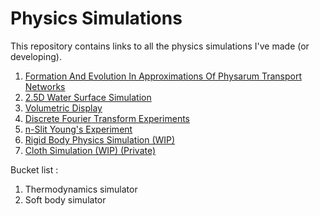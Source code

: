 # Physics Simulations

This repository contains links to all the physics simulations I've made (or developing).

1) [Formation And Evolution In Approximations Of Physarum Transport Networks](https://github.com/swr06/GPUSimulation)
2) [2.5D Water Surface Simulation](https://github.com/swr06/WaterSurfaceSimulator)
3) [Volumetric Display](https://github.com/swr06/VolumetricDisplay)
4) [Discrete Fourier Transform Experiments](https://github.com/swr06/DFTPen)
5) [n-Slit Young's Experiment](https://github.com/swr06/YDSE)
6) [Rigid Body Physics Simulation (WIP)](https://github.com/swr06/Candela-Mechanics)
7) [Cloth Simulation (WIP) (Private)](https://github.com/swr06/PhysicsSimulations/)

Bucket list :
1) Thermodynamics simulator
2) Soft body simulator
